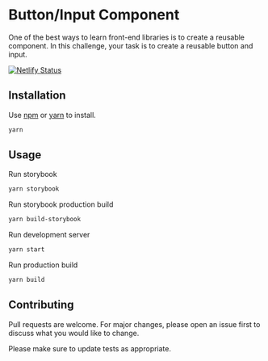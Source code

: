 # Button/Input Component

One of the best ways to learn front-end libraries is to create a reusable component. In this challenge, your task is to create a reusable button and input.

[![Netlify Status](https://api.netlify.com/api/v1/badges/2f0d6d82-2801-44d6-a189-6c1c80ce2413/deploy-status)](https://app.netlify.com/sites/infallible-stonebraker-088b5e/deploys)

## Installation

Use [npm](https://www.npmjs.com/) or [yarn](https://yarnpkg.com/) to install.

```bash
yarn
```

## Usage

Run storybook

```bash
yarn storybook
```

Run storybook production build

```bash
yarn build-storybook
```

Run development server

```bash
yarn start
```

Run production build

```bash
yarn build
```

## Contributing

Pull requests are welcome. For major changes, please open an issue first to discuss what you would like to change.

Please make sure to update tests as appropriate.
